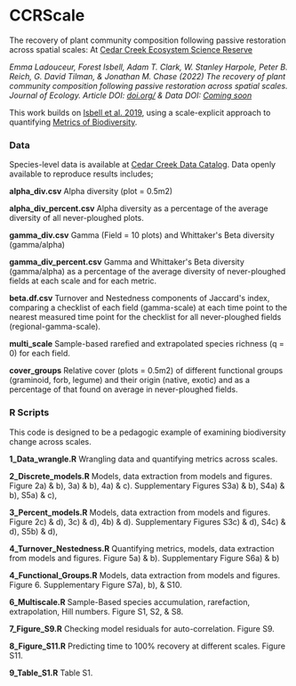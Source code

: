 # CCRScale

The recovery of plant community composition following passive restoration across spatial scales: At [Cedar Creek Ecosystem Science Reserve](https://www.cedarcreek.umn.edu/)

*Emma Ladouceur, Forest Isbell, Adam T. Clark, W. Stanley Harpole, Peter B. Reich, G. David Tilman, & Jonathan M. Chase (2022) The recovery of plant community composition following passive restoration across spatial scales. Journal of Ecology. Article DOI: [doi.org/]() & Data DOI: [Coming soon]()*
 
This work builds on [Isbell et al. 2019](https://www.nature.com/articles/s41559-019-1012-1), using a scale-explicit approach to quantifying [Metrics of Biodiversity](https://doi.org/10.1111/2041-210X.13102).

### Data
Species-level data is available at [Cedar Creek Data Catalog](https://www.cedarcreek.umn.edu/research/data). Data openly available to reproduce results includes;

**alpha_div.csv** Alpha diversity (plot = 0.5m2)

**alpha_div_percent.csv** Alpha diversity as a percentage of the average diversity of all never-ploughed plots.

**gamma_div.csv** Gamma (Field = 10 plots) and Whittaker's Beta diversity (gamma/alpha)

**gamma_div_percent.csv** Gamma and Whittaker's Beta diversity (gamma/alpha) as a percentage of the average diversity of never-ploughed fields at each scale and for each metric.

**beta.df.csv** Turnover and Nestedness components of Jaccard's index, comparing a checklist of each field (gamma-scale) at each time point to the nearest measured time point for the checklist for all never-ploughed fields (regional-gamma-scale).

**multi_scale** Sample-based rarefied and extrapolated species richness (q = 0) for each field.

**cover_groups** Relative cover (plots = 0.5m2) of different functional groups (graminoid, forb, legume) and their origin (native, exotic) and as a percentage of that found on average in never-ploughed fields.

### R Scripts
This code is designed to be a pedagogic example of examining biodiversity change across scales.

**1_Data_wrangle.R** Wrangling data and quantifying metrics across scales.

**2_Discrete_models.R** Models, data extraction from models and figures. Figure 2a) & b), 3a) & b), 4a) & c). Supplementary Figures S3a) & b), S4a) & b), S5a) & c),

**3_Percent_models.R** Models, data extraction from models and figures. Figure 2c) & d), 3c) & d), 4b) & d). Supplementary Figures S3c) & d), S4c) & d), S5b) & d),

**4_Turnover_Nestedness.R** Quantifying metrics, models, data extraction from models and figures. Figure 5a) & b). Supplementary Figure S6a) & b)

**4_Functional_Groups.R** Models, data extraction from models and figures. Figure 6. Supplementary Figure S7a), b), & S10.

**6_Multiscale.R** Sample-Based species accumulation, rarefaction, extrapolation, Hill numbers. Figure S1, S2, & S8.

**7_Figure_S9.R** Checking model residuals for auto-correlation. Figure S9.

**8_Figure_S11.R** Predicting time to 100% recovery at different scales. Figure S11.

**9_Table_S1.R** Table S1.

